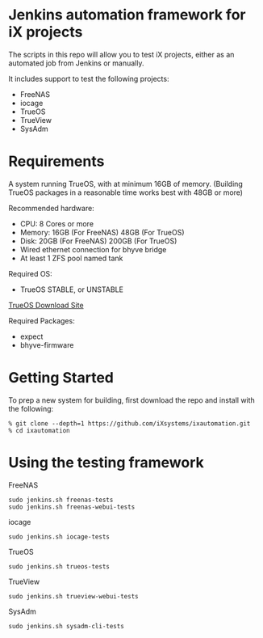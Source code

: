 Jenkins automation framework for iX projects
===========

The scripts in this repo will allow you to test iX projects, either as an automated job from Jenkins or manually. 

It includes support to test the following projects:

 * FreeNAS
 * iocage
 * TrueOS
 * TrueView
 * SysAdm
 
Requirements
============

A system running TrueOS, with at minimum 16GB of memory.
(Building TrueOS packages in a reasonable time works best with 48GB or more)

Recommended hardware:
* CPU: 8 Cores or more
* Memory: 16GB (For FreeNAS) 48GB (For TrueOS)
* Disk: 20GB (For FreeNAS) 200GB (For TrueOS)
* Wired ethernet connection for bhyve bridge
* At least 1 ZFS pool named tank

Required OS:

* TrueOS STABLE, or UNSTABLE

[TrueOS Download Site](http://download.trueos.org/master/amd64/)

Required Packages:
* expect
* bhyve-firmware

Getting Started
============

To prep a new system for building, first download the repo and install with
the following:

```
% git clone --depth=1 https://github.com/iXsystems/ixautomation.git
% cd ixautomation
```


Using the testing framework
============

FreeNAS
```
sudo jenkins.sh freenas-tests
sudo jenkins.sh freenas-webui-tests
```

iocage
```
sudo jenkins.sh iocage-tests
```

TrueOS
```
sudo jenkins.sh trueos-tests 
```

TrueView
```
sudo jenkins.sh trueview-webui-tests
```

SysAdm
```
sudo jenkins.sh sysadm-cli-tests
```
